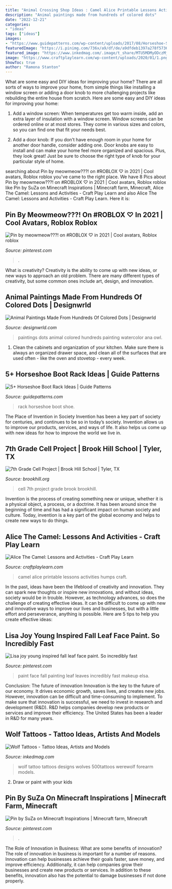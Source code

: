 ```yaml
---
title: "Animal Crossing Shop Ideas : Camel Alice Printable Lessons Activities Humps Craft"
description: "Animal paintings made from hundreds of colored dots"
date: "2022-12-21"
categories:
- "ideas"
tags: ["ideas"]
images:
- "https://www.guidepatterns.com/wp-content/uploads/2017/08/Horseshoe-Shoe-Rack-300x225.jpg"
featuredImage: "https://i.pinimg.com/736x/a9/df/de/a9dfdeb1397a278f57361d27d17eec37.jpg"
featured_image: "https://www.inkedmag.com/.image/t_share/MTU5MDMyODczMjg5MzI4NDA4/feature.jpg"
image: "https://www.craftplaylearn.com/wp-content/uploads/2020/01/1.png"
ShowToc: true
author: "Ramona Stanton"
---
```



What are some easy and DIY ideas for improving your home?
There are all sorts of ways to improve your home, from simple things like installing a window screen or adding a door knob to more challenging projects like rebuilding the entire house from scratch. Here are some easy and DIY ideas for improving your home: 
1. Add a window screen: When temperatures get too warm inside, add an extra layer of insulation with a window screen. Window screens can be ordered online or at most stores. They come in various sizes and colors, so you can find one that fit your needs best.

2. Add a door knob: If you don’t have enough room in your home for another door handle, consider adding one. Door knobs are easy to install and can make your home feel more organized and spacious. Plus, they look great! Just be sure to choose the right type of knob for your particular style of home.

	

		
searching about Pin by meowmeow???! on #ROBLOX ♡ in 2021 | Cool avatars, Roblox roblox you've came to the right place. We have 8 Pics about Pin by meowmeow???! on #ROBLOX ♡ in 2021 | Cool avatars, Roblox roblox like Pin by SuZa on Minecraft Inspirations | Minecraft farm, Minecraft, Alice The Camel: Lessons and Activities - Craft Play Learn and also Alice The Camel: Lessons and Activities - Craft Play Learn. Here it is:
		
    
## Pin By Meowmeow???! On #ROBLOX ♡ In 2021 | Cool Avatars, Roblox Roblox

<img loading=lazy src="https://i.pinimg.com/736x/99/e7/5a/99e75a2e387d78d5d43ed9d4b7cbd82a.jpg" onerror="this.onerror=null;this.src='https://tse2.mm.bing.net/th?id=OIP.g7cEdwdbpEzjny-cev90OQHaNK&amp;pid=15.1';" alt="Pin by meowmeow???! on #ROBLOX ♡ in 2021 | Cool avatars, Roblox roblox">

_Source: pinterest.com_

>. 

	

What is creativity?
Creativity is the ability to come up with new ideas, or new ways to approach an old problem. There are many different types of creativity, but some common ones include art, design, and innovation.

    
## Animal Paintings Made From Hundreds Of Colored Dots | Designwrld

<img loading=lazy src="http://designwrld.com/wp-content/uploads/2015/12/Animal-paintings-made-from-hundreds-of-colored-dots-07.jpg" onerror="this.onerror=null;this.src='https://tse3.mm.bing.net/th?id=OIP.-subgeK_PSvF6RCDNDMyxQHaKY&amp;pid=15.1';" alt="Animal Paintings Made From Hundreds Of Colored Dots | Designwrld">

_Source: designwrld.com_

>paintings dots animal colored hundreds painting watercolor ana owl. 

	

1. Clean the cabinets and organization of your kitchen. Make sure there is always an organized drawer space, and clean all of the surfaces that are used often - like the oven and stovetop - every week.

    
## 5+ Horseshoe Boot Rack Ideas | Guide Patterns

<img loading=lazy src="https://www.guidepatterns.com/wp-content/uploads/2017/08/Horseshoe-Shoe-Rack-300x225.jpg" onerror="this.onerror=null;this.src='https://tse1.mm.bing.net/th?id=OIP.kgLH-sDXnbfY1la-ryRNOAEgDY&amp;pid=15.1';" alt="5+ Horseshoe Boot Rack Ideas | Guide Patterns">

_Source: guidepatterns.com_

>rack horseshoe boot shoe. 

	

The Place of Invention in Society
Invention has been a key part of society for centuries, and continues to be so in today’s society. Invention allows us to improve our products, services, and ways of life. It also helps us come up with new ideas for how to improve the world we live in.

    
## 7th Grade Cell Project | Brook Hill School | Tyler, TX

<img loading=lazy src="https://www.brookhill.org/wp-content/uploads/2016/02/7th-cell-projectta-15.jpg" onerror="this.onerror=null;this.src='https://tse4.mm.bing.net/th?id=OIP.k6YLHZd4UcUK-NKW3LXgxQHaLH&amp;pid=15.1';" alt="7th Grade Cell Project | Brook Hill School | Tyler, TX">

_Source: brookhill.org_

>cell 7th project grade brook brookhill. 

	

Invention is the process of creating something new or unique, whether it is a physical object, a process, or a doctrine. It has been around since the beginning of time and has had a significant impact on human society and culture. Today, invention is a key part of the global economy and helps to create new ways to do things.

    
## Alice The Camel: Lessons And Activities - Craft Play Learn

<img loading=lazy src="https://www.craftplaylearn.com/wp-content/uploads/2020/01/1.png" onerror="this.onerror=null;this.src='https://tse3.mm.bing.net/th?id=OIP.8D7jTbR2VvMNcHYMbjw9XgHaKe&amp;pid=15.1';" alt="Alice The Camel: Lessons and Activities - Craft Play Learn">

_Source: craftplaylearn.com_

>camel alice printable lessons activities humps craft. 

	

In the past, ideas have been the lifeblood of creativity and innovation. They can spark new thoughts or inspire new innovations, and without ideas, society would be in trouble. However, as technology advances, so does the challenge of creating effective ideas. It can be difficult to come up with new and innovative ways to improve our lives and businesses, but with a little effort and perseverance, anything is possible. Here are 5 tips to help you create effective ideas: 
    
## Lisa Joy Young Inspired Fall Leaf Face Paint. So Incredibly Fast

<img loading=lazy src="https://i.pinimg.com/736x/8d/fa/94/8dfa9426ea2f7eae95cff07feea57eaf--fall-leaves-paint-ideas.jpg" onerror="this.onerror=null;this.src='https://tse3.mm.bing.net/th?id=OIP.7btTKADPY1L5TNkMPnogkwHaKU&amp;pid=15.1';" alt="Lisa joy young inspired fall leaf face paint. So incredibly fast">

_Source: pinterest.com_

>paint face fall painting leaf leaves incredibly fast makeup elsa. 

	

Conclusion: The future of innovation
Innovation is the key to the future of our economy. It drives economic growth, saves lives, and creates new jobs. However, innovation can be difficult and time-consuming to implement. To make sure that innovation is successful, we need to invest in research and development (R&D). R&D helps companies develop new products or services and improve their efficiency.
The United States has been a leader in R&D for many years.

    
## Wolf Tattoos - Tattoo Ideas, Artists And Models

<img loading=lazy src="https://www.inkedmag.com/.image/t_share/MTU5MDMyODczMjg5MzI4NDA4/feature.jpg" onerror="this.onerror=null;this.src='https://tse2.mm.bing.net/th?id=OIP.qBKz69ZwRGxlD0kRCvy3OQHaHa&amp;pid=15.1';" alt="Wolf Tattoos - Tattoo Ideas, Artists and Models">

_Source: inkedmag.com_

>wolf tattoo tattoos designs wolves 500tattoos werewolf forearm models. 

	

2. Draw or paint with your kids

    
## Pin By SuZa On Minecraft Inspirations | Minecraft Farm, Minecraft

<img loading=lazy src="https://i.pinimg.com/736x/a9/df/de/a9dfdeb1397a278f57361d27d17eec37.jpg" onerror="this.onerror=null;this.src='https://tse1.mm.bing.net/th?id=OIP.dhLWgw60vBTO_drbz1XMngHaHa&amp;pid=15.1';" alt="Pin by SuZa on Minecraft Inspirations | Minecraft farm, Minecraft">

_Source: pinterest.com_

>. 

	

The Role of Innovation in Business: What are some benefits of innovation?
The role of innovation in business is important for a number of reasons. Innovation can help businesses achieve their goals faster, save money, and improve efficiency. Additionally, it can help companies grow their businesses and create new products or services. In addition to these benefits, innovation also has the potential to damage businesses if not done properly.

